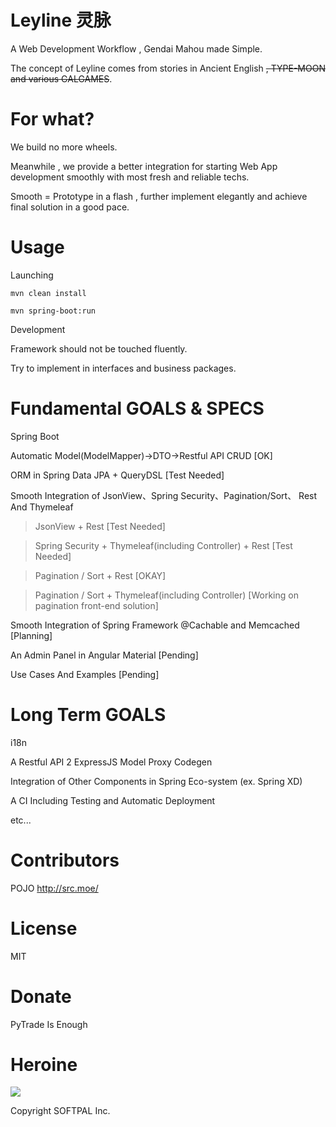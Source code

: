 # Leyline 灵脉
A Web Development Workflow , Gendai Mahou made Simple.

The concept of Leyline comes from stories in Ancient English ~~, TYPE-MOON and various GALGAMES~~.


# For what?

We build no more wheels.

Meanwhile , we provide a better integration for starting Web App development smoothly with most fresh and reliable techs.

Smooth = Prototype in a flash , further implement elegantly and achieve final solution in a good pace.

# Usage

Launching
``````
mvn clean install

mvn spring-boot:run
``````

Development

Framework should not be touched fluently.

Try to implement in interfaces and business packages.

# Fundamental GOALS & SPECS

Spring Boot

Automatic Model(ModelMapper)->DTO->Restful API CRUD [OK]

ORM in Spring Data JPA + QueryDSL [Test Needed]

Smooth Integration of JsonView、Spring Security、Pagination/Sort、 Rest And Thymeleaf

> JsonView + Rest [Test Needed]

> Spring Security + Thymeleaf(including Controller) + Rest [Test Needed]

> Pagination / Sort + Rest [OKAY]

> Pagination / Sort + Thymeleaf(including Controller) [Working on pagination front-end solution]


Smooth Integration of Spring Framework @Cachable and Memcached  [Planning]

An Admin Panel in Angular Material [Pending]

Use Cases And Examples [Pending]

# Long Term GOALS

i18n

A Restful API 2 ExpressJS Model Proxy Codegen

Integration of Other Components in Spring Eco-system (ex. Spring XD)

A CI Including Testing and Automatic Deployment

etc...

# Contributors
POJO http://src.moe/    

# License
MIT

# Donate
PyTrade Is Enough

# Heroine

![](http://i.imgur.com/zzrQdQL.png)

Copyright SOFTPAL Inc.